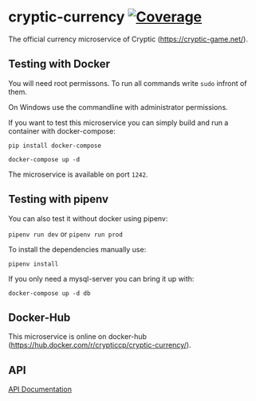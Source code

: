cryptic-currency [![Coverage](https://sonarcloud.io/api/project_badges/measure?project=cryptic-game_cryptic-currency&metric=coverage)](https://sonarcloud.io/dashboard?id=cryptic-game_cryptic-currency)
============

The official currency microservice of Cryptic (https://cryptic-game.net/).

## Testing with Docker

You will need root permissons. To run all commands write `sudo` infront of them.

On Windows use the commandline with administrator permissions.

If you want to test this microservice you can simply build and run a 
container with docker-compose:

`pip install docker-compose`

`docker-compose up -d`

The microservice is available on port `1242`.

## Testing with pipenv

You can also test it without docker using pipenv:

`pipenv run dev` or `pipenv run prod`

To install the dependencies manually use:

`pipenv install`

If you only need a mysql-server you can bring it up with:

`docker-compose up -d db`

## Docker-Hub

This microservice is online on docker-hub (https://hub.docker.com/r/crypticcp/cryptic-currency/).

## API 

[API Documentation](https://github.com/cryptic-game/cryptic-currency/wiki "Microservice API")
